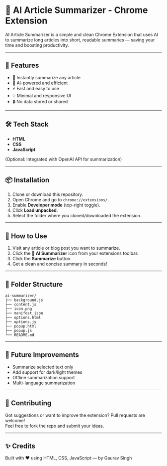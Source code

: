 # 🧠 AI Article Summarizer - Chrome Extension

AI Article Summarizer is a simple and clean Chrome Extension that uses AI to summarize long articles into short, readable summaries — saving your time and boosting productivity.

---

## 🚀 Features

- 📰 Instantly summarize any article
- 🤖 AI-powered and efficient
- ⚡ Fast and easy to use
- 💡 Minimal and responsive UI
- 🔒 No data stored or shared

---

## 🛠️ Tech Stack

- **HTML**
- **CSS**
- **JavaScript**

(Optional: Integrated with OpenAI API for summarization)

---

## 📦 Installation

1. Clone or download this repository.
2. Open Chrome and go to `chrome://extensions/`.
3. Enable **Developer mode** (top-right toggle).
4. Click **Load unpacked**.
5. Select the folder where you cloned/downloaded the extension.

---

## 🧪 How to Use

1. Visit any article or blog post you want to summarize.
2. Click the 🧠 **AI Summarizer** icon from your extensions toolbar.
3. Click the **Summarize** button.
4. Get a clean and concise summary in seconds!

---

## 📁 Folder Structure

```
ai-summarizer/
├── background.js
├── content.js
├── icon.png
├── manifest.json
├── options.html
├── options.js
├── popup.html
├── popup.js
└── README.md
```

---

## 🧠 Future Improvements

- Summarize selected text only
- Add support for dark/light themes
- Offline summarization support
- Multi-language summarization

---

## 🙌 Contributing

Got suggestions or want to improve the extension? Pull requests are welcome!  
Feel free to fork the repo and submit your ideas.

---

## ✨ Credits

Built with ❤️ using HTML, CSS, JavaScript — by Gaurav Singh
